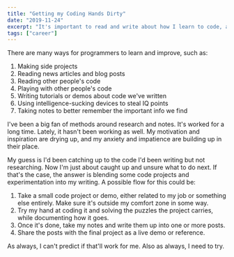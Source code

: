 ```yaml
---
title: "Getting my Coding Hands Dirty"
date: "2019-11-24"
excerpt: "It's important to read and write about how I learn to code, as long as it doesn't detract from writing actual code."
tags: ["career"]
---
```


There are many ways for programmers to learn and improve, such as:

1. Making side projects
2. Reading news articles and blog posts
3. Reading other people's code
4. Playing with other people's code
5. Writing tutorials or demos about code we've written
6. Using intelligence-sucking devices to steal IQ points
7. Taking notes to better remember the important info we find

I've been a big fan of methods around research and notes. It's worked for a long time. Lately, it hasn't been working as well. My motivation and inspiration are drying up, and my anxiety and impatience are building up in their place.

My guess is I'd been catching up to the code I'd been writing but not researching. Now I'm just about caught up and unsure what to do next. If that's the case, the answer is blending some code projects and experimentation into my writing. A possible flow for this could be:

1. Take a small code project or demo, either related to my job or something else entirely. Make sure it's outside my comfort zone in some way.
2. Try my hand at coding it and solving the puzzles the project carries, while documenting how it goes.
3. Once it's done, take my notes and write them up into one or more posts.
4. Share the posts with the final project as a live demo or reference.

As always, I can't predict if that'll work for me. Also as always, I need to try.
